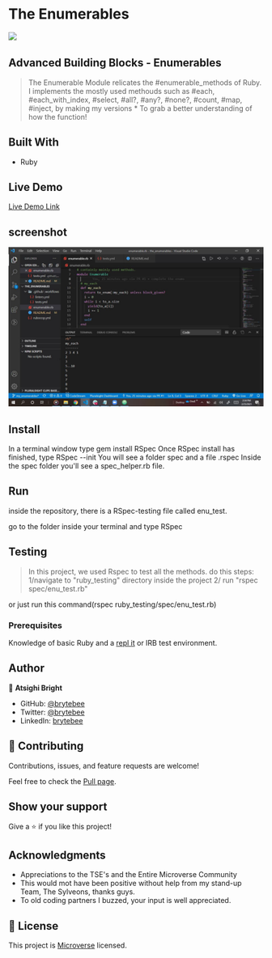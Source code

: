 # The Enumerables
![](https://github.com/brytebee/the_enumerables)

## Advanced Building Blocks - Enumerables

> The Enumerable Module relicates the #enumerable_methods of Ruby. I implements the mostly used methouds such as #each, #each_with_index, #select, #all?, #any?, #none?, #count, #map, #inject, by making my versions * To grab a better understanding of how the function!

## Built With

- Ruby

## Live Demo

[Live Demo Link](https://repl.it/@BrightAtsighi/theenumerables)

## screenshot

![screenshot](/assets/screenshot.JPG)

## Install
In a terminal window type gem install RSpec
Once RSpec install has finished, type RSpec --init
You will see a folder spec and a file .rspec
Inside the spec folder you'll see a spec_helper.rb file.

## Run
inside the repository, there is a RSpec-testing file called enu_test.

go to the folder inside your terminal and type RSpec

## Testing
> In this project, we used Rspec to test all the methods. do this steps: 1/navigate to "ruby_testing" directory inside the project 2/ run "rspec spec/enu_test.rb"

or just run this command(rspec ruby_testing/spec/enu_test.rb)


### Prerequisites

Knowledge of basic Ruby and a [repl it](https://repl.it/~) or IRB test environment.


## Author

👤 **Atsighi Bright**

- GitHub: [@brytebee](https://github.com/brytebee)
- Twitter: [@brytebee](https://twitter.com/brytebee)
- LinkedIn: [brytebee](https://www.linkedin.com/in/brytebee/)

## 🤝 Contributing

Contributions, issues, and feature requests are welcome!

Feel free to check the [Pull page](https://github.com/brytebee/the_enumerables/pull/1).

## Show your support

Give a ⭐️ if you like this project!

## Acknowledgments

- Appreciations to the TSE's and the Entire Microverse Community
- This would mot have been positive without help from my stand-up Team, The Sylveons, thanks guys.
- To old coding partners I buzzed, your input is well appreciated.

## 📝 License

This project is [Microverse](https://www.microverse.org/) licensed.
